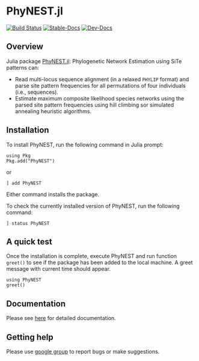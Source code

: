 # PhyNEST.jl

[![Build Status](https://github.com/sungsik-kong/PhyNE.jl/actions/workflows/ci.yml/badge.svg)](https://github.com/sungsik-kong/PhyNEST.jl/actions/workflows/CI.yml?query=branch%3Amain)
[![Stable-Docs](https://img.shields.io/badge/docs-stable-blue.svg)](https://sungsik-kong.github.io/PhyNEST.jl/stable)
[![Dev-Docs](https://img.shields.io/badge/docs-dev-blue.svg)](https://sungsik-kong.github.io/PhyNEST.jl/dev)

## Overview

Julia package [PhyNEST.jl](https://github.com/sungsik-kong/PhyNEST.jl): Phylogenetic Network Estimation using SiTe patterns can:

- Read multi-locus sequence alignment (in a relaxed `PHYLIP` format) and parse site pattern frequencies for all permutations of four individuals (i.e., sequences).
- Estimate maximum composite likelihood species networks using the parsed site pattern frequencies using hill climbing sor simulated annealing heuristic algorithms.

## Installation
To install PhyNEST, run the following command in Julia prompt:
```@julia
using Pkg
Pkg.add("PhyNEST")
```
or
```@julia
] add PhyNEST
```
Either command installs the package.

To check the currently installed version of PhyNEST, run the following command:
```@julia
] status PhyNEST
```
## A quick test
Once the installation is complete, execute PhyNEST and run function `greet()` to see if the package has been added to the local machine. A greet message with current time should appear.
```@julia
using PhyNEST
greet()
```

## Documentation
Please see [here](https://sungsik-kong.github.io/PhyNEST.jl/) for detailed documentation.

## Getting help
Please use [google group](https://groups.google.com/g/phynest-users) to report bugs or make suggestions.


